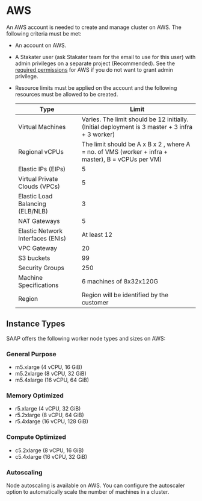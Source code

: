 # AWS

An AWS account is needed to create and manage cluster on AWS. The following criteria must be met:

- An account on AWS.
- A Stakater user (ask Stakater team for the email to use for this user) with admin privileges on a separate project (Recommended). See the [required permissions](https://docs.openshift.com/container-platform/4.9/installing/installing_aws/installing-aws-account.html#installation-aws-permissions_installing-aws-account) for AWS if you do not want to grant admin privilege.
- Resource limits must be applied on the account and the following resources must be allowed to be created.

  |Type        | Limit |
  |------------|------------|
  | Virtual Machines | Varies. The limit should be 12 initially. (Initial deployment is 3 master + 3 infra + 3 worker)|
  | Regional vCPUs | The limit should be A x B x 2 , where A = no. of VMS (worker + infra + master), B = vCPUs per VM) |
  | Elastic IPs (EIPs) | 5 |
  | Virtual Private Clouds (VPCs) | 5 |
  | Elastic Load Balancing (ELB/NLB) | 3 |
  | NAT Gateways | 5 |
  | Elastic Network Interfaces (ENIs) | At least 12 |
  | VPC Gateway| 20 |
  | S3 buckets| 99 |
  | Security Groups| 250|
  | Machine Specifications | 6 machines of 8x32x120G |
  | Region | Region will be identified by the customer |

## Instance Types

SAAP offers the following worker node types and sizes on AWS:

### General Purpose

- m5.xlarge (4 vCPU, 16 GiB)
- m5.2xlarge (8 vCPU, 32 GiB)
- m5.4xlarge (16 vCPU, 64 GiB)

### Memory Optimized

- r5.xlarge (4 vCPU, 32 GiB)
- r5.2xlarge (8 vCPU, 64 GiB)
- r5.4xlarge (16 vCPU, 128 GiB)

### Compute Optimized

- c5.2xlarge (8 vCPU, 16 GiB)
- c5.4xlarge (16 vCPU, 32 GiB)

### Autoscaling

Node autoscaling is available on AWS. You can configure the autoscaler option to automatically scale the number of machines in a cluster.
